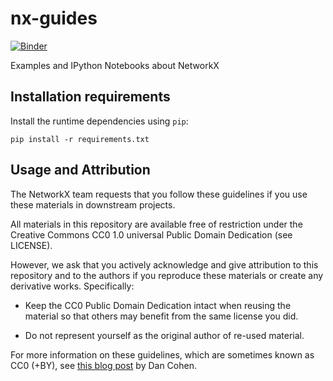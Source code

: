 # nx-guides

[![Binder](https://mybinder.org/badge_logo.svg)](https://mybinder.org/v2/gh/networkx/nx-guides/main)

Examples and IPython Notebooks about NetworkX

## Installation requirements ##

Install the runtime dependencies using `pip`:

    pip install -r requirements.txt

## Usage and Attribution

The NetworkX team requests that you follow these guidelines if you use these
materials in downstream projects.

All materials in this repository are available free of restriction under the
Creative Commons CC0 1.0 universal Public Domain Dedication (see LICENSE).

However, we ask that you actively acknowledge and give attribution to this
repository and to the authors if you reproduce these materials or create any
derivative works.
Specifically:

 - Keep the CC0 Public Domain Dedication intact when reusing the material
   so that others may benefit from the same license you did.

 - Do not represent yourself as the original author of re-used material.

For more information on these guidelines, which are sometimes known as
CC0 (+BY), see [this blog post](http://www.dancohen.org/2013/11/26/cc0-by/) by
Dan Cohen.
